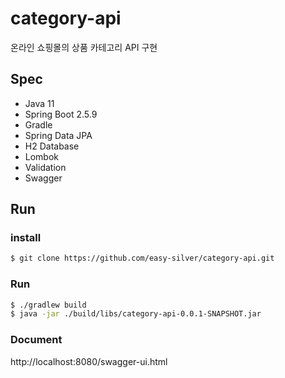 # category-api
온라인 쇼핑몰의 상품 카테고리 API 구현

## Spec
- Java 11
- Spring Boot 2.5.9
- Gradle
- Spring Data JPA
- H2 Database
- Lombok
- Validation
- Swagger

## Run
### install
```bash
$ git clone https://github.com/easy-silver/category-api.git
```

### Run
```bash
$ ./gradlew build
$ java -jar ./build/libs/category-api-0.0.1-SNAPSHOT.jar
```

### Document
http://localhost:8080/swagger-ui.html